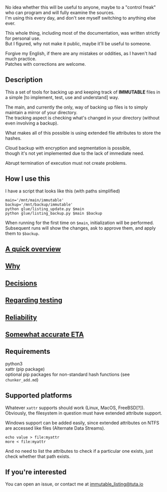 No idea whether this will be useful to anyone, maybe to a "control freak" who can program and will fully examine the sources.<br>
I'm using this every day, and don't see myself switching to anything else ever.

This whole thing, including most of the documentation, was written strictly for personal use.<br>
But I figured, why not make it public, maybe it'll be useful to someone.

Forgive my English, if there are any mistakes or oddities, as I haven't had much practice.<br>
Patches with corrections are welcome.

## Description

This a set of tools for backing up and keeping track of **IMMUTABLE** files in a simple
[to implement, test, use and understand] way.

The main, and currently the only, way of backing up files is to simply maintain
a mirror of your directory.<br>
The tracking aspect is checking what's changed in your directory (without even involving a backup).

What makes all of this possible is using extended file attributes to store the hashes.

Cloud backup with encryption and segmentation is possible,<br>
though it's not yet implemented due to the lack of immediate need.

Abrupt termination of execution must not create problems.

## How I use this

I have a script that looks like this (with paths simplified)
```shell
main='/mnt/main/immutable'
backup='/mnt/backup/immutable'
python glue/listing_update.py $main
python glue/listing_backup.py $main $backup
```
When running for the first time on `$main`, initialization will be performed.<br>
Subsequent runs will show the changes, ask to approve them, and apply them to `$backup`.

## [A quick overview](docs/quick_overview.md)

## [Why](docs/why.md)

## [Decisions](docs/decisions.md)

## [Regarding testing](docs/testing.md)

## [Reliability](docs/reliability.md)

## [Somewhat accurate ETA](docs/eta.md)

## Requirements

python3<br>
xattr (pip package)<br>
optional pip packages for non-standard hash functions (see `chunker_add.md`)

## Supported platforms

Whatever `xattr` supports should work (Linux, MacOS, FreeBSD[?]).<br>
Obviously, the filesystem in question must have extended attribute support.

Windows support can be added easily, since extended attributes on NTFS are accessed like files (Alternate Data Streams).
```
echo value > file:myattr
more < file:myattr
```
And no need to list the attributes to check if a particular one exists, just check whether that path exists.

## If you're interested

You can open an issue, or contact me at immutable_listing@tuta.io









